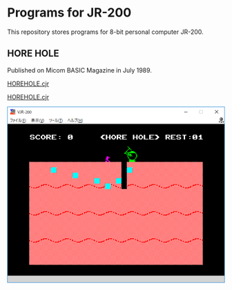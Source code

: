 # Programs for JR-200

This repository stores programs for 8-bit personal computer JR-200.

## HORE HOLE

Published on Micom BASIC Magazine in July 1989.

<a href="/ypsitau/trial/raw/master/jr200/HOREHOLE.cjr">HOREHOLE.cjr</a>

[HOREHOLE.cjr](/ypsitau/trial/raw/master/jr200/HOREHOLE.cjr)

![HORE HOLE main](image/HOREHOLE.png)

